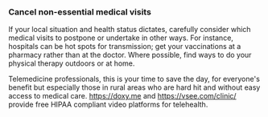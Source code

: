 ### Cancel non-essential medical visits

If your local situation and health status dictates, carefully consider which medical visits to postpone or undertake in other ways. For instance, hospitals can be hot spots for transmission; get your vaccinations at a pharmacy rather than at the doctor. Where possible, find ways to do your physical therapy outdoors or at home.

Telemedicine professionals, this is your time to save the day, for everyone's benefit but especially those in rural areas who are hard hit and without easy access to medical care. https://doxy.me and https://vsee.com/clinic/ provide free HIPAA compliant video platforms for telehealth.
